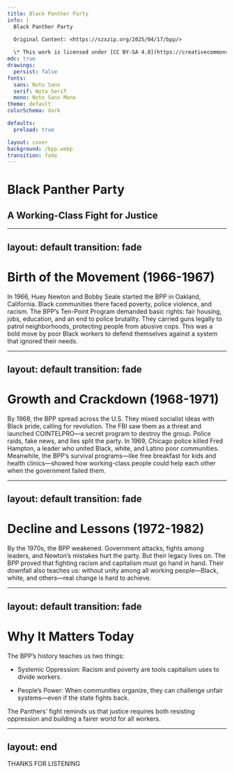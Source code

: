 ```yaml
---
title: Black Panther Party
info: |
  Black Panther Party

  Original Content: <https://szxzip.org/2025/04/17/bpp/>
  
  \* This work is licensed under [CC BY-SA 4.0](https://creativecommons.org/licenses/by-sa/4.0/).
mdc: true
drawings:
  persist: false
fonts:
  sans: Noto Sans
  serif: Noto Serif
  mono: Noto Sans Mono
theme: default
colorSchema: dark

defaults:
  preload: true

layout: cover
background: /bpp.webp
transition: fade
---
```


# Black Panther Party

## A Working-Class Fight for Justice

---
layout: default
transition: fade
---

# Birth of the Movement (1966-1967)

In 1966, Huey Newton and Bobby Seale started the BPP in Oakland, California. Black communities there faced poverty, police violence, and racism. The BPP’s Ten-Point Program demanded basic rights: fair housing, jobs, education, and an end to police brutality. They carried guns legally to patrol neighborhoods, protecting people from abusive cops. This was a bold move by poor Black workers to defend themselves against a system that ignored their needs.

---
layout: default
transition: fade
---

# Growth and Crackdown (1968-1971)

By 1968, the BPP spread across the U.S. They mixed socialist ideas with Black pride, calling for revolution. The FBI saw them as a threat and launched COINTELPRO—a secret program to destroy the group. Police raids, fake news, and lies split the party. In 1969, Chicago police killed Fred Hampton, a leader who united Black, white, and Latino poor communities. Meanwhile, the BPP’s survival programs—like free breakfast for kids and health clinics—showed how working-class people could help each other when the government failed them.

---
layout: default
transition: fade
---

# Decline and Lessons (1972-1982)

By the 1970s, the BPP weakened. Government attacks, fights among leaders, and Newton’s mistakes hurt the party. But their legacy lives on. The BPP proved that fighting racism and capitalism must go hand in hand. Their downfall also teaches us: without unity among all working people—Black, white, and others—real change is hard to achieve.

---
layout: default
transition: fade
---

# Why It Matters Today

The BPP’s history teaches us two things:

- Systemic Oppression: Racism and poverty are tools capitalism uses to divide workers.

- People’s Power: When communities organize, they can challenge unfair systems—even if the state fights back.

The Panthers’ fight reminds us that justice requires both resisting oppression and building a fairer world for all workers.

---
layout: end
---

THANKS FOR LISTENING
